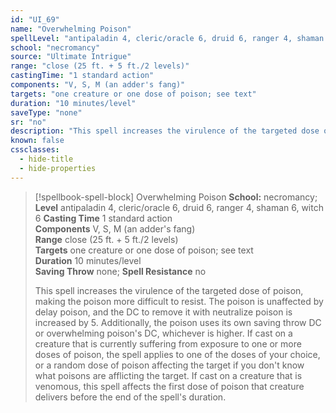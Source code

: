 ```yaml
---
id: "UI_69"
name: "Overwhelming Poison"
spellLevel: "antipaladin 4, cleric/oracle 6, druid 6, ranger 4, shaman 6, witch 6"
school: "necromancy"
source: "Ultimate Intrigue"
range: "close (25 ft. + 5 ft./2 levels)"
castingTime: "1 standard action"
components: "V, S, M (an adder's fang)"
targets: "one creature or one dose of poison; see text"
duration: "10 minutes/level"
saveType: "none"
sr: "no"
description: "This spell increases the virulence of the targeted dose of poison, making the poison more difficult to resist. The poison is unaffected by delay poison, and the DC to remove it with neutralize poison is increased by 5. Additionally, the poison uses its own saving throw DC or overwhelming poison's DC, whichever is higher.  If cast on a creature that is currently suffering from exposure to one or more doses of poison, the spell applies to one of the doses of your choice, or a random dose of poison affecting the target if you don't know what poisons are afflicting the target. If cast on a creature that is venomous, this spell affects the first dose of poison that creature delivers before the end of the spell's duration."
known: false
cssclasses:
  - hide-title
  - hide-properties
---
```


> [!spellbook-spell-block] Overwhelming Poison
> **School:** necromancy; **Level** antipaladin 4, cleric/oracle 6, druid 6, ranger 4, shaman 6, witch 6
> **Casting Time** 1 standard action  
> **Components** V, S, M (an adder's fang)  
> **Range** close (25 ft. + 5 ft./2 levels)  
> **Targets** one creature or one dose of poison; see text  
> **Duration** 10 minutes/level  
> **Saving Throw** none; **Spell Resistance** no
> 
> This spell increases the virulence of the targeted dose of poison, making the poison more difficult to resist. The poison is unaffected by delay poison, and the DC to remove it with neutralize poison is increased by 5. Additionally, the poison uses its own saving throw DC or overwhelming poison's DC, whichever is higher.  If cast on a creature that is currently suffering from exposure to one or more doses of poison, the spell applies to one of the doses of your choice, or a random dose of poison affecting the target if you don't know what poisons are afflicting the target. If cast on a creature that is venomous, this spell affects the first dose of poison that creature delivers before the end of the spell's duration.